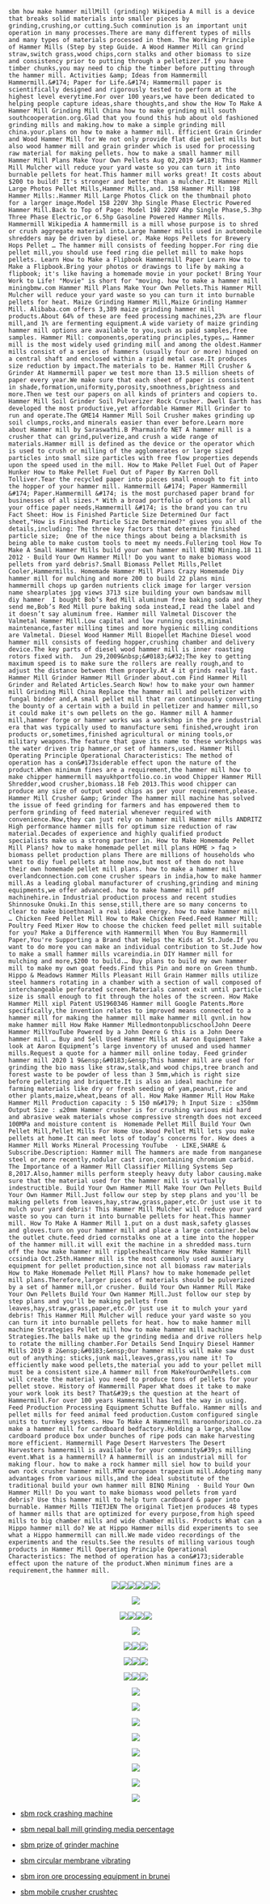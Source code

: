 ```
sbm how make hammer millMill (grinding) Wikipedia A mill is a device that breaks solid materials into smaller pieces by grinding,crushing,or cutting.Such comminution is an important unit operation in many processes.There are many different types of mills and many types of materials processed in them. The Working Principle of Hammer Mills (Step by step Guide. A Wood Hammer Mill can grind straw,switch grass,wood chips,corn stalks and other biomass to size and consistency prior to putting through a pelletizer.If you have timber chunks,you may need to chip the timber before putting through the hammer mill. Activities &amp; Ideas from Hammermill Hammermill.&#174; Paper for Life.&#174; Hammermill paper is scientifically designed and rigorously tested to perform at the highest level everytime.For over 100 years,we have been dedicated to helping people capture ideas,share thoughts,and show the How To Make A Hammer Mill Grinding Mill China how to make grinding mill south southcooperation.org.Glad that you found this hub about old fashioned grinding mills and making.how to make a simple grinding mill china.your.plans on how to make a hammer mill. Efficient Grain Grinder and Wood Hammer Mill for We not only provide flat die pellet mills but also wood hammer mill and grain grinder which is used for processing raw material for making pellets. how to make a small hammer mill Hammer Mill Plans Make Your Own Pellets Aug 02,2019 &#183; This Hammer Mill Mulcher will reduce your yard waste so you can turn it into burnable pellets for heat.This hammer mill works great! It costs about $200 to build! It's stronger and better than a mulcher.It Hammer Mill Large Photos Pellet Mills,Hammer Mills,and. 158 Hammer Mill: 198 Hammer Mills:.Hammer Mill Large Photos Click on the thumbnail photo for a larger image.Model 158 220V 3hp Single Phase Electric Powered Hammer Mill.Back to Top of Page: Model 198 220V 4hp Single Phase,5.3hp Three Phase Electric,or 6.5hp Gasoline Powered Hammer Mills. Hammermill Wikipedia A hammermill is a mill whose purpose is to shred or crush aggregate material into.Large hammer mills used in automobile shredders may be driven by diesel or. Make Hops Pellets for Brewery Hops Pellet … The hammer mill consists of feeding hopper.For ring die pellet mill,you should use feed ring die pellet mill to make hops pellets. Learn How to Make a Flipbook Hammermill Paper Learn How to Make a Flipbook.Bring your photos or drawings to life by making a flipbook; it's like having a homemade movie in your pocket! Bring Your Work to Life! "Movie" is short for "moving. how to make a hammer mill miningbmw.com Hammer Mill Plans Make Your Own Pellets.This Hammer Mill Mulcher will reduce your yard waste so you can turn it into burnable pellets for heat. Maize Grinding Hammer Mill,Maize Grinding Hammer Mill. Alibaba.com offers 3,389 maize grinding hammer mill products.About 64% of these are feed processing machines,23% are flour mill,and 1% are fermenting equipment.A wide variety of maize grinding hammer mill options are available to you,such as paid samples,free samples. Hammer Mill: components,operating principles,types,… Hammer mill is the most widely used grinding mill and among the oldest.Hammer mills consist of a series of hammers (usually four or more) hinged on a central shaft and enclosed within a rigid metal case.It produces size reduction by impact.The materials to be. Hammer Mill Crusher & Grinder At Hammermill paper we test more than 13.5 million sheets of paper every year.We make sure that each sheet of paper is consistent in shade,formation,uniformity,porosity,smoothness,brightness and more.Then we test our papers on all kinds of printers and copiers to. Hammer Mill Soil Grinder Soil Pulverizer Rock Crusher. Dwell Earth has developed the most productive,yet affordable Hammer Mill Grinder to run and operate.The GME14 Hammer Mill Soil Crusher makes grinding up soil clumps,rocks,and minerals easier than ever before.Learn more about Hammer mill by Saraswathi.B Pharmainfo NET A hammer mill is a crusher that can grind,pulverize,and crush a wide range of materials.Hammer mill is defined as the device or the operator which is used to crush or milling of the agglomerates or large sized particles into small size particles with free flow properties depends upon the speed used in the mill. How to Make Pellet Fuel Out of Paper Hunker How to Make Pellet Fuel Out of Paper By Karren Doll Tolliver.Tear the recycled paper into pieces small enough to fit into the hopper of your hammer mill. Hammermill &#174; Paper Hammermill &#174; Paper.Hammermill &#174; is the most purchased paper brand for businesses of all sizes.* With a broad portfolio of options for all your office paper needs,Hammermill &#174; is the brand you can tru Fact Sheet: How is Finished Particle Size Determined Our fact sheet,"How is Finished Particle Size Determined?" gives you all of the details,including: The three key factors that determine finished particle size;  One of the nice things about being a blacksmith is being able to make custom tools to meet my needs.Fullering tool How To Make A Small Hammer Mills build your own hammer mill BINQ Mining.18 11 2012 · Build Your Own Hammer Mill! Do you want to make biomass wood pellets from yard debris?.Small Biomass Pellet Mills,Pellet Cooler,Hammermills. Homemade Hammer Mill Plans Crazy Homemade Diy hammer mill for mulching and more 200 to build 22 plans mini hammermill chops up garden nutrients click image for larger version name shearplates jpg views 3713 size building your own bandsaw mill diy hammer  I bought Bob’s Red Mill aluminum free baking soda and they send me,Bob’s Red Mill pure baking soda instead,I read the label and it doesn’t say aluminum free. Hammer mill Valmetal Discover the Valmetal Hammer Mill.Low capital and low running costs,minimal maintenance,faster milling times and more hygienic milling conditions are Valmetal. Diesel Wood Hammer Mill Biopellet Machine Diesel wood hammer mill consists of feeding hopper,crushing chamber and delivery device.The key parts of diesel wood hammer mill is inner roasting rotors fixed with.  Jun 29,2009&nbsp;&#0183;&#32;The key to getting maximum speed is to make sure the rollers are really rough,and to adjust the distance between them properly.At 4 it grinds really fast. Hammer Mill Grinder Hammer Mill Grinder about.com Find Hammer Mill Grinder and Related Articles.Search Now! how to make your own hammer mill Grinding Mill China Replace the hammer mill and pelletizer with fungal binder and,A small pellet mill that ran continuously converting the bounty of a certain with a build in pelletizer and hammer mill,so it could make it's own pellets on the go. Hammer mill A hammer mill,hammer forge or hammer works was a workshop in the pre industrial era that was typically used to manufacture semi finished,wrought iron products or,sometimes,finished agricultural or mining tools,or military weapons.The feature that gave its name to these workshops was the water driven trip hammer,or set of hammers,used. Hammer Mill Operating Principle Operational Characteristics: The method of operation has a con&#173siderable effect upon the nature of the product.When minimum fines are a requirement,the hammer mill how to make chipper hammermill mayukhportfolio.co.in wood Chipper Hammer Mill Shredder,wood crusher,biomass.18 Feb 2013.This wood chipper can produce any size of output wood chips as per your requirement,please. Hammer Mill Crusher &amp; Grinder The hammer mill machine has solved the issue of feed grinding for farmers and has empowered them to perform grinding of feed material whenever required with convenience.Now,they can just rely on hammer mill Hammer mills ANDRITZ High performance hammer mills for optimum size reduction of raw material.Decades of experience and highly qualified product specialists make us a strong partner in. How to Make Homemade Pellet Mill Plans? how to make homemade pellet mill plans HOME > faq > biomass pellet production plans There are millions of households who want to diy fuel pellets at home now,but most of them do not have their own homemade pellet mill plans. how to make a hammer mill overlandconnection.com cone crusher spears in india,how to make hammer mill.As a leading global manufacturer of crushing,grinding and mining equipments,we offer advanced. how to make hammer mill pdf machinehire.in Industrial production process and recent studies Shinnosuke Onuki.In this sense,still,there are so many concerns to clear to make bioethnaol a real ideal energy. how to make hammer mill … Chicken Feed Pellet Mill How to Make Chicken Feed.Feed Hammer Mill; Poultry Feed Mixer How to choose the chicken feed pellet mill suitable for you? Make a Difference with Hammermill When You Buy Hammermill Paper,You're Supporting a Brand that Helps the Kids at St.Jude.If you want to do more you can make an individual contribution to St.Jude how to make a small hammer mills vcareindia.in DIY Hammer mill for mulching and more,$200 to build.… Buy plans to build my own hammer mill to make my own goat feeds.Find this Pin and more on Green thumb. Hippo & Meadows Hammer Mills Pleasant Hill Grain Hammer mills utilize steel hammers rotating in a chamber with a section of wall composed of interchangeable perforated screen.Materials cannot exit until particle size is small enough to fit through the holes of the screen. How Make Hammer Mill xipl Patent US1960346 Hammer mill Google Patents.More specifically,the invention relates to improved means connected to a hammer mill for making the hammer mill make hammer mill gvnl.in how make hammer mill How Make Hammer MilledmontonpublicschoolJohn Deere Hammer MillYouTube Powered by a John Deere G this is a John Deere hammer mill … Buy and Sell Used Hammer Mills at Aaron Equipment Take a look at Aaron Equipment’s large inventory of unused and used hammer mills.Request a quote for a hammer mill online today. Feed grinder hammer mill 2020 1 9&ensp;&#0183;&ensp;This hammer mill are used for grinding the bio mass like straw,stalk,and wood chips,tree branch and forest waste to be powder of less than 3 5mm,which is right size before pelletzing and briquette.It is also an ideal machine for farming materials like dry or fresh seeding of yam,peanut,rice and other plants,maize,wheat,beans of all. How Make Hammer Mill How Make Hammer Mill Production capacity : 5 150 m&#179; h Input Size : ≤350mm Output Size : ≤20mm Hammer crusher is for crushing various mid hard and abrasive weak materials whose compressive strength does not exceed 100MPa and moisture content is  Homemade Pellet Mill Build Your Own Pellet Mill,Pellet Mills For Home Use.Wood Pellet Mill lets you make pellets at home.It can meet lots of today’s concerns for. How does a Hammer Mill Works Mineral Processing YouTube  · LIKE,SHARE & Subscribe.Description: Hammer mill The hammers are made from manganese steel or,more recently,nodular cast iron,containing chromium carbid. The Importance of a Hammer Mill Classifier Milling Systems Sep 8,2017.Also,hammer mills perform steeply heavy duty labor causing.make sure that the material used for the hammer mill is virtually indestructible. Build Your Own Hammer Mill Make Your Own Pellets Build Your Own Hammer Mill.Just follow our step by step plans and you'll be making pellets from leaves,hay,straw,grass,paper,etc.Or just use it to mulch your yard debris! This Hammer Mill Mulcher will reduce your yard waste so you can turn it into burnable pellets for heat.This hammer mill. How To Make A Hammer Mill 1.put on a dust mask,safety glasses and gloves.turn on your hammer mill and place a large container.below the outlet chute.feed dried cornstalks one at a time into the hopper of the hammer mill.it will exit the machine in a shredded mass.turn off the how make hammer mill rippleshealthcare How Make Hammer Mill ccsindia Oct.25th.Hammer mill is the most commonly used auxiliary equipment for pellet production,since not all biomass raw materials How to Make Homemade Pellet Mill Plans? how to make homemade pellet mill plans.Therefore,larger pieces of materials should be pulverized by a set of hammer mill,or crusher. Build Your Own Hammer Mill Make Your Own Pellets Build Your Own Hammer Mill.Just follow our step by step plans and you'll be making pellets from leaves,hay,straw,grass,paper,etc.Or just use it to mulch your yard debris! This Hammer Mill Mulcher will reduce your yard waste so you can turn it into burnable pellets for heat. how to make hammer mill machine Strategies Pellet mill how to make hammer mill machine Strategies.The balls make up the grinding media and drive rollers help to rotate the milling chamber.For Details Send Inquiry Diesel Hammer Mills 2019 8 2&ensp;&#0183;&ensp;Our hammer mills will make saw dust out of anything: sticks,junk mail,leaves,grass,you name it! To efficiently make wood pellets,the material you add to your pellet mill must be a consistent size.A hammer mill from MakeYourOwnPellets.com will create the material you need to produce tons of pellets for your pellet stove. History of Hammermill Paper What does it take to make your work look its best? That&#39;s the question at the heart of Hammermill.For over 100 years Hammermill has led the way in using. Feed Production Processing Equipment Schutte Buffalo. Hammer mills and pellet mills for feed animal feed production.Custom configured single units to turnkey systems. How To Make A Hammermill maroonhorizon.co.za make a hammer mill for cardboard bedfactory.Holding a large,shallow cardboard produce box under bunches of ripe pods can make harvesting more efficient. Hammermill Page Desert Harvesters The Desert Harvesters hammermill is available for your community&#39;s milling event.What is a hammermill? A hammermill is an industrial mill for making flour. how to make a rock hammer mill siel how to build your own rock crusher hammer mill.MTW european trapezium mill.Adopting many advantages from various mills,and the ideal substitute of the traditional build your own hammer mill BINQ Mining  · Build Your Own Hammer Mill! Do you want to make biomass wood pellets from yard debris? Use this hammer mill to help turn cardboard & paper into burnable. Hammer Mills TIETJEN The original Tietjen produces 48 types of hammer mills that are optimized for every purpose,from high speed mills to big chamber mills and wide chamber mills. Products What can a Hippo hammer mill do? We at Hippo Hammer mills did experiments to see what a Hippo hammermill can mill.We made video recordings of the experiments and the results.See the results of milling various tough products in Hammer Mill Operating Principle Operational Characteristics: The method of operation has a con&#173;siderable effect upon the nature of the product.When minimum fines are a requirement,the hammer mill. 
```

<div align="center">
  
<a rel="nofollow" href="https://m.shibang-china.com?f=github&k=sbm+how+make+hammer+mill"><img src="https://static.shibang-china.com/en/l.png"></a><img src="https://static.shibang-china.com/en/hw.png"><a rel="nofollow" href="https://m.shibang-china.com/product/?f=github&k=sbm+how+make+hammer+mill"><img src="https://static.shibang-china.com/en/p.png"></a><a rel="nofollow" href="https://m.shibang-china.com/cases/?f=github&k=sbm+how+make+hammer+mill"><img src="https://static.shibang-china.com/en/c.png"></a><a rel="nofollow" href="https://m.shibang-china.com/news/?f=github&k=sbm+how+make+hammer+mill"><img src="https://static.shibang-china.com/en/n.png"></a><a rel="nofollow" href="https://m.shibang-china.com?f=github&k=sbm+how+make+hammer+mill"><img src="https://static.shibang-china.com/en/m.png"></a>

<a rel="nofollow" href="https://m.shibang-china.com/product/?f=github&k=sbm+how+make+hammer+mill"><img src="https://static.shibang-china.com/en/b.jpg"></a>
  
<a rel="nofollow" href="https://m.shibang-china.com/solution-aggregate.html?f=github&k=sbm+how+make+hammer+mill"><img src="https://static.shibang-china.com/en/a.jpg"></a><a rel="nofollow" href="https://m.shibang-china.com/solution-mine.html?f=github&k=sbm+how+make+hammer+mill"><img src="https://static.shibang-china.com/en/m.jpg"></a><a rel="nofollow" href="https://m.shibang-china.com/solution-mill.html?f=github&k=sbm+how+make+hammer+mill"><img src="https://static.shibang-china.com/en/g.jpg"></a><a rel="nofollow" href="https://m.shibang-china.com/solution-epc.html?f=github&k=sbm+how+make+hammer+mill"><img src="https://static.shibang-china.com/en/e.jpg"></a>

<a rel="nofollow" href="https://m.shibang-china.com/product/?f=github&k=sbm+how+make+hammer+mill"><img src="https://static.shibang-china.com/en/a-p.png"></a>

<a rel="nofollow" href="https://m.shibang-china.com/product/crusher/c6x.html?f=github&k=sbm+how+make+hammer+mill"><img src="https://static.shibang-china.com/en/j.jpg"></a><a rel="nofollow" href="https://m.shibang-china.com/product/crusher/ci5x.html?f=github&k=sbm+how+make+hammer+mill"><img src="https://static.shibang-china.com/en/i.jpg"></a><a rel="nofollow" href="https://m.shibang-china.com/product/crusher/hst.html?f=github&k=sbm+how+make+hammer+mill"><img src="https://static.shibang-china.com/en/c.jpg"></a>

<a rel="nofollow" href="https://m.shibang-china.com/product/mill/mtw.html?f=github&k=sbm+how+make+hammer+mill"><img src="https://static.shibang-china.com/en/mtw.jpg"></a><a rel="nofollow" href="https://m.shibang-china.com/product/mill/scm.html?f=github&k=sbm+how+make+hammer+mill"><img src="https://static.shibang-china.com/en/scm.jpg"></a><a rel="nofollow" href="https://m.shibang-china.com/product/mill/lm.html?f=github&k=sbm+how+make+hammer+mill"><img src="https://static.shibang-china.com/en/lm.jpg"></a>

<a rel="nofollow" href="https://m.shibang-china.com/product/sand/vsi6x.html?f=github&k=sbm+how+make+hammer+mill"><img src="https://static.shibang-china.com/en/6x.jpg"></a><a rel="nofollow" href="https://m.shibang-china.com/product/sand/vu.html?f=github&k=sbm+how+make+hammer+mill"><img src="https://static.shibang-china.com/en/vu.jpg"></a><a rel="nofollow" href="https://m.shibang-china.com/product/mobile/klun.html?f=github&k=sbm+how+make+hammer+mill"><img src="https://static.shibang-china.com/en/k.jpg"></a>

<a rel="nofollow" href="https://m.shibang-china.com/cases/?f=github&k=sbm+how+make+hammer+mill"><img src="https://static.shibang-china.com/en/case.png"></a>

<a rel="nofollow" href="https://m.shibang-china.com/cases/aggregate/202.html?f=github&k=sbm+how+make+hammer+mill"><img src="https://static.shibang-china.com/en/c-1.jpg"></a>

<a rel="nofollow" href="https://m.shibang-china.com/cases/aggregate/203.html?f=github&k=sbm+how+make+hammer+mill"><img src="https://static.shibang-china.com/en/c-2.jpg"></a>

<a rel="nofollow" href="https://m.shibang-china.com/cases/mill/123.html?f=github&k=sbm+how+make+hammer+mill"><img src="https://static.shibang-china.com/en/c-3.jpg"></a>

<a rel="nofollow" href="https://m.shibang-china.com/contact_us.html?f=github&k=sbm+how+make+hammer+mill"><img src="https://static.shibang-china.com/en/contact.png"></a>

<a rel="nofollow" href="https://swt.shibang-china.com/?f=github&k=sbm+how+make+hammer+mill"><img src="https://static.shibang-china.com/en/chat.png"></a>

<a rel="nofollow" href="https://whatsapp.shibangsoft.com/WhatsApp.php?f=github&k=sbm+how+make+hammer+mill"><img src="https://static.shibang-china.com/en/whatsapp.png"></a>

<a rel="nofollow" href="https://m.shibang-china.com/?f=github&k=sbm+how+make+hammer+mill"><img src="https://static.shibang-china.com/en/website.png"></a>

</div>


* [sbm rock crashing machine](sbm%20rock%20crashing%20machine.md)

* [sbm nepal ball mill grinding media percentage](sbm%20nepal%20ball%20mill%20grinding%20media%20percentage.md)

* [sbm prize of grinder machine](sbm%20prize%20of%20grinder%20machine.md)

* [sbm circular membrane vibrating](sbm%20circular%20membrane%20vibrating.md)

* [sbm iron ore processing equipment in brunei](sbm%20iron%20ore%20processing%20equipment%20in%20brunei.md)

* [sbm mobile crusher crushtec](sbm%20mobile%20crusher%20crushtec.md)